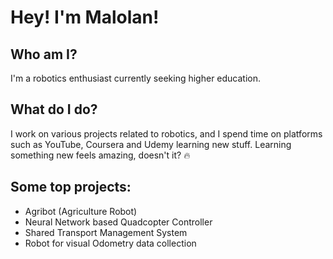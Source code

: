 # Hey! I'm Malolan!

## Who am I?

I'm a robotics enthusiast currently seeking higher education.

## What do I do?

I work on various projects related to robotics, and I spend time on platforms such as YouTube, Coursera and Udemy learning new stuff. Learning something new feels amazing, doesn't it? 🔥

## Some top projects:

- Agribot (Agriculture Robot)
- Neural Network based Quadcopter Controller
- Shared Transport Management System
- Robot for visual Odometry data collection


